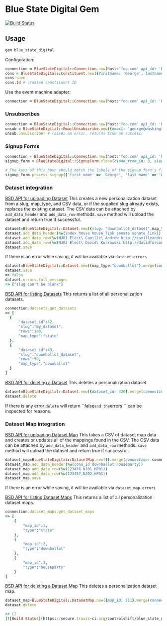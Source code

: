 # Blue State Digital Gem

[![Build Status](https://travis-ci.org/controlshift/blue_state_digital.svg?branch=master)](https://travis-ci.org/controlshift/blue_state_digital)

## Usage

```ruby
gem blue_state_digital
```

Configuration:

```ruby
connection = BlueStateDigital::Connection.new(host:'foo.com' api_id: 'bar', api_secret: 'magic_secret')
cons = BlueStateDigital::Constituent.new({firstname: 'George', lastname: 'Washington', emails: [{ email: 'george@washington.com'}]}.merge({connection: connection}))
cons.save
cons.Id # created constituent ID
```

Use the event machine adapter:

```ruby
connection = BlueStateDigital::Connection.new(host:'foo.com' api_id: 'bar', api_secret: 'magic_secret', adapter: :em_synchrony)
```

### Unsubscribes

```ruby
connection = BlueStateDigital::Connection.new(host:'foo.com' api_id: 'bar', api_secret: 'magic_secret')
unsub = BlueStateDigital::EmailUnsubscribe.new({email: 'george@washington.com', reason: 'tea in the harbor'}.merge({connection: connection}))
unsub.unsubscribe! # raises on error, returns true on success.
```

### Signup Forms

```ruby
connection = BlueStateDigital::Connection.new(host:'foo.com' api_id: 'bar', api_secret: 'magic_secret')
signup_form = BlueStateDigital::SignupForm.clone(clone_from_id: 3, slug: 'foo', name: 'my new form', public_title: 'Sign Here For Puppies', connection: connection)

# The keys of this hash should match the labels of the signup form's fields
signup_form.process_signup({'first_name' => 'George', 'last_name' => 'Washington', 'email_address' => 'george@example.com', 'a_custom_field' => 'some custom data', 'email_opt_in' => true})
```

### Dataset integration 

[BSD API for uploading Dataset](https://cshift.cp.bsd.net/page/api/doc#---------------------upload_dataset-----------------)
This creates a new personalization dataset from a slug, map_type, and CSV data, or if the supplied slug already exists, replaces the existing dataset. The CSV data can be attached by ```add_data_header``` and ```add_data_row``` methods. ```save``` method will upload the dataset and return true if successful.
```ruby
dataset=BlueStateDigital::Dataset.new({slug: "downballot_dataset",map_type:"downballot"}.merge(connection: connection))
dataset.add_data_header(%w(index house house_link senate senate_link))
dataset.add_data_row(%w(NJ01 Elect\ Camille\ Andrew http://camilleandrew.com Elect\ Bob\ Smith http://bobsmith.com))
dataset.add_data_row(%w(NJ02 Elect\ David\ Kurkowski http://davidforcongress.com Elect\ Joe\ Jim http://joejim.com))
dataset.save
```
If there is an error while saving, it will be available via ```dataset.errors```
```ruby
dataset=BlueStateDigital::Dataset.new({map_type:"downballot"}.merge(connection: connection))
dataset.save
=> false
dataset.errors.full_messages
=> ["slug can't be blank"]
```

[BSD API for listing Datasets](https://cshift.cp.bsd.net/page/api/doc#---------------------list_datasets-----------------)
This returns a list of all personalization datasets.
```ruby
connection.datasets.get_datasets
=> [
  {
      "dataset_id":42,
      "slug":"my_dataset",
      "rows":100,
      "map_type":"state"
  },
  {
      "dataset_id":43,
      "slug":"downballot_dataset",
      "rows":50,
      "map_type":"downballot"
  }
]
```

[BSD API for deleting a Dataset](https://cshift.cp.bsd.net/page/api/doc#---------------------delete_dataset-----------------)
This deletes a personalization dataset. 
```ruby
dataset=BlueStateDigital::Dataset.new({dataset_id: 420}.merge(connection: connection))
dataset.delete
```
If there is any error ```delete``` will return ``false``` and the ```errors``` can be inspected for reasons.

### Dataset Map integration 

[BSD API for uploading Dataset Map](https://cshift.cp.bsd.net/page/api/doc#---------------------upload_dataset_map-----------------)
This takes a CSV of dataset map data and creates or updates all of the mappings found in the CSV. The CSV data can be attached by ```add_data_header``` and ```add_data_row``` methods. ```save``` method will upload the dataset and return true if successful.
```ruby
dataset_map=BlueStateDigital::DatasetMap.new({}.merge(connection: connection))
dataset_map.add_data_header(%w(cons_id downballot houseparty))
dataset_map.add_data_row(%w(123456 NJ01 HP01))
dataset_map.add_data_row(%w(123457,NJ02,HP01))
dataset_map.save
```
If there is an error while saving, it will be available via ```dataset_map.errors```

[BSD API for listing Dataset Maps](https://cshift.cp.bsd.net/page/api/doc#---------------------list_dataset_maps-----------------)
This returns a list of all personalization dataset maps. 
```ruby
connection.dataset_maps.get_dataset_maps
=> [
    {
        "map_id":1,
        "type":"state"
    },
    {
        "map_id":2,
        "type":"downballot"
    },
    {
        "map_id":3,
        "type":"houseparty"
    }
]
```

[BSD API for deleting a Dataset Map](https://cshift.cp.bsd.net/page/api/doc#---------------------delete_dataset-----------------)
This deletes a personalization dataset map. 
```ruby
dataset_map=BlueStateDigital::DatasetMap.new({map_id: 111}.merge(connection: connection))
dataset.delete

## CI
[![Build Status](https://secure.travis-ci.org/controlshift/blue_state_digital.png)](http://travis-ci.org/controlshift/blue_state_digital)

